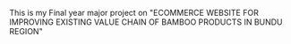 This is my Final year major project on "ECOMMERCE WEBSITE FOR IMPROVING EXISTING VALUE CHAIN OF BAMBOO PRODUCTS IN BUNDU REGION"

